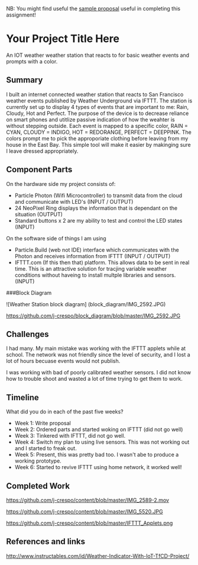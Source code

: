 NB: You might find useful the [sample proposal](https://github.com/zamfi/cca-programming-electronics-fall-2017/blob/master/hw/sample-proposal.md) useful in completing this assignment!

# Your Project Title Here

An IOT weather weather station that reacts to for basic weather events and prompts with a color.

## Summary

I built an internet connected weather station that reacts to San Francisco weather events published by Weather Underground via IFTTT. The station is currently set up to display 4 types of events that are important to me: Rain, Cloudy, Hot and Perfect. The purpose of the device is to decrease reliance on smart phones and utitlize passive indication of how the weahter is without stepping outside. Each event is mapped to a specific color, RAIN = CYAN, CLOUDY = INDIGO, HOT = REDORANGE, PERFECT = DEEPPINK. The colors prompt me to pick the approporiate clothing before leaving from my house in the East Bay. This simple tool will make it easier by makinging sure I leave dressed appropriately.

## Component Parts

On the hardware side my project consists of: 
- Particle Photon (Wifi Microcontroller) to transmit data from the cloud and communicate with LED's (INPUT / OUTPUT)
- 24 NeoPixel Ring displays the information that is dependant on the situation (OUTPUT)
- Standard buttons x 2 are my ability to test and control the LED states (INPUT)

On the software side of things I am using
- Particle.Build (web not IDE) interface which communicates with the Photon and receives information from IFTTT (INPUT / OUTPUT)
- IFTTT.com (If this then that) platform. This allows data to be sent in real time. This is an attractive solution for tracjing variable weather conditions without haveing to install multple libraries and sensors. (INPUT)

###Block Diagram

![Weather Station block diagram] (block_diagram/IMG_2592.JPG)

https://github.com/j-crespo/block_diagram/blob/master/IMG_2592.JPG

## Challenges

I had many. My main mistake was working with the IFTTT applets while at school. The network was not friendly since the level of security, and I lost a lot of hours becuase events would not publish.

I was working with bad of poorly calibrated weather sensors. I did not know how to trouble shoot and wasted a lot of time trying to get them to work.

## Timeline

What did you do in each of the past five weeks?

- Week 1: Write proposal
- Week 2: Ordered parts and started woking on IFTTT (did not go well)
- Week 3: Tinkered with IFTTT, did not go well.
- Week 4: Switch my plan to using live sensors. This was not working out and I started to freak out.
- Week 5: Present, this was pretty bad too. I wasn't abe to produce a working prototype.
- Week 6: Started to revive IFTTT using home network, it worked well!

## Completed Work

https://github.com/j-crespo/content/blob/master/IMG_2589-2.mov

https://github.com/j-crespo/content/blob/master/IMG_5520.JPG

https://github.com/j-crespo/content/blob/master/IFTTT_Applets.png

## References and links

http://www.instructables.com/id/Weather-Indicator-With-IoT-TfCD-Project/
